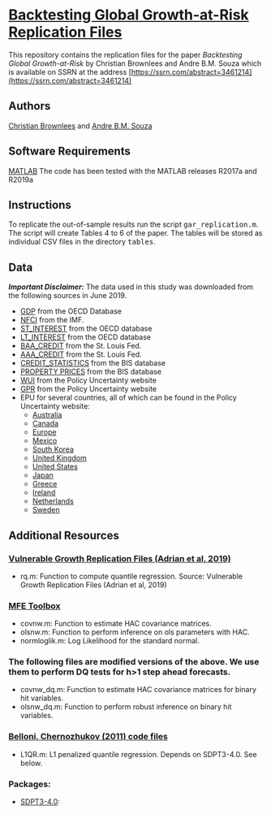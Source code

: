 
# [Backtesting Global Growth-at-Risk Replication Files](https://ssrn.com/abstract=3461214)

This repository contains the replication files for the paper <i>Backtesting Global Growth-at-Risk</i>
by Christian Brownlees and Andre B.M. Souza which is available on SSRN at the address
[https://ssrn.com/abstract=3461214](https://ssrn.com/abstract=3461214)

## Authors 
 [Christian Brownlees](http://www.econ.upf.edu/~cbrownlees/) and [Andre B.M. Souza](http://www.andrebmsouza.com)

## Software Requirements

[MATLAB](https://www.mathworks.com/) The code has been tested with the MATLAB releases R2017a and R2019a

## Instructions

To replicate the out-of-sample results run the script <tt>gar_replication.m</tt>.
The script will create Tables 4 to 6 of the paper. The tables will be stored as individual CSV files in the directory <tt>tables</tt>.

## Data

***Important Disclaimer:*** The data used in this study was downloaded from the following sources in June 2019.

 - [GDP](https://stats.oecd.org/sdmx-json/data/DP_LIVE/.QGDP.../OECD?contentType=csv&detail=code&separator=comma&csv-lang=en) from the OECD Database
 - [NFCI](https://www.imf.org/~/media/Files/Publications/GFSR/2017/October/chapter-3/csv-data/data-appendix.ashx?la=eni) from the IMF.
 - [ST_INTEREST](https://stats.oecd.org/sdmx-json/data/DP_LIVE/.STINT.../OECD?contentType=csv&detail=code&separator=comma&csv-lang=en) from the OECD database
 - [LT_INTEREST](https://stats.oecd.org/sdmx-json/data/DP_LIVE/.LTINT.../OECD?contentType=csv&detail=code&separator=comma&csv-lang=en) from the OECD database
 - [BAA_CREDIT](https://fred.stlouisfed.org/graph/fredgraph.csv?bgcolor=%23e1e9f0&chart_type=line&drp=0&fo=open%20sans&graph_bgcolor=%23ffffff&height=450&mode=fred&recession_bars=on&txtcolor=%23444444&ts=12&tts=12&width=1168&nt=0&thu=0&trc=0&show_legend=yes&show_axis_titles=yes&show_tooltip=yes&id=BAA10Y&scale=left&cosd=1986-01-02&coed=2019-10-15&line_color=%234572a7&link_values=false&line_style=solid&mark_type=none&mw=3&lw=2&ost=-99999&oet=99999&mma=0&fml=a&fq=Daily&fam=avg&fgst=lin&fgsnd=2009-06-01&line_index=1&transformation=lin&vintage_date=2019-10-17&revision_date=2019-10-17&nd=1986-01-02) from the St. Louis Fed.
 - [AAA_CREDIT](https://fred.stlouisfed.org/graph/fredgraph.csv?bgcolor=%23e1e9f0&chart_type=line&drp=0&fo=open%20sans&graph_bgcolor=%23ffffff&height=450&mode=fred&recession_bars=on&txtcolor=%23444444&ts=12&tts=12&width=1168&nt=0&thu=0&trc=0&show_legend=yes&show_axis_titles=yes&show_tooltip=yes&id=AAA10Y&scale=left&cosd=1983-01-03&coed=2019-10-15&line_color=%234572a7&link_values=false&line_style=solid&mark_type=none&mw=3&lw=2&ost=-99999&oet=99999&mma=0&fml=a&fq=Daily&fam=avg&fgst=lin&fgsnd=2009-06-01&line_index=1&transformation=lin&vintage_date=2019-10-17&revision_date=2019-10-17&nd=1983-01-03) from the St. Louis Fed.
 - [CREDIT_STATISTICS](https://www.bis.org/statistics/c_gaps/c_gaps.xlsx) from the BIS database
 - [PROPERTY PRICES](https://www.bis.org/statistics/pp/pp_detailed.xlsx)  from the BIS database
 - [WUI](https://www.policyuncertainty.com/media/WUI_Data.xlsx) from the Policy Uncertainty website
 - [GPR](https://www2.bc.edu/matteo-iacoviello/gpr_files/gpr_web_latest.xlsx) from the Policy Uncertainty website
 - EPU for several countries, all of which can be found in the Policy Uncertainty website: 
   * [Australia](https://www.policyuncertainty.com/media/Australia_Policy_Uncertainty_Data.xlsx)
   * [Canada](https://www.policyuncertainty.com/media/Canada_Policy_Uncertainty_Data.xlsx)
   * [Europe](https://www.policyuncertainty.com/media/Europe_Policy_Uncertainty_Data.xlsx)
   * [Mexico](https://www.policyuncertainty.com/media/Mexico_Policy_Uncertainty_Data.xlsx)
   * [South Korea](https://www.policyuncertainty.com/media/Korea_Policy_Uncertainty_Data.xlsx)
   * [United Kingdom](https://www.policyuncertainty.com/media/UK_Policy_Uncertainty_Data.xlsx)
   * [United States](https://www.policyuncertainty.com/media/US_Policy_Uncertainty_Data.xlsx)
   * [Japan](https://www.policyuncertainty.com/media/Japan_Policy_Uncertainty_Data.xlsx)
   * [Greece](https://www.policyuncertainty.com/media/HKKS_Greece_Policy_Uncertainty_Data.xlsx)
   * [Ireland](https://www.policyuncertainty.com/media/Ireland_Policy_Uncertainty_Data.xlsx)
   * [Netherlands](https://www.policyuncertainty.com/media/Netherlands_Policy_Uncertainty_Data.xlsx)
   * [Sweden](https://www.policyuncertainty.com/media/Sweden_Policy_Uncertainty_Data.xlsx)

## Additional Resources
### [Vulnerable Growth Replication Files (Adrian et al, 2019)](https://www.aeaweb.org/articles?id=10.1257/aer.20161923)
 - rq.m: Function to compute quantile regression. Source: Vulnerable Growth Replication Files (Adrian et al, 2019)

### [MFE Toolbox](https://github.com/bashtage/mfe-toolbox)
 - covnw.m: Function to estimate HAC covariance matrices.
 - olsnw.m: Function to perform inference on ols parameters with HAC.
 - normloglik.m: Log Likelihood for the standard normal. 

### The following files are modified versions of the above. We use them to perform DQ tests for h>1 step ahead forecasts.
 - covnw_dq.m: Function to estimate HAC covariance matrices for binary hit variables.
 - olsnw_dq.m: Function to perform robust inference on binary hit variables.

### [Belloni, Chernozhukov (2011) code files](https://faculty.fuqua.duke.edu/~abn5/belloni-software.html)
 - L1QR.m: L1 penalized quantile regression. Depends on SDPT3-4.0. See below.

### Packages:
 - [SDPT3-4.0](https://github.com/sqlp/sdpt3): 
 

